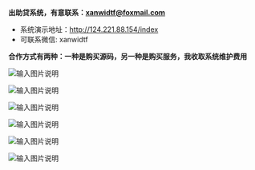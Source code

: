  **出助贷系统，有意联系：xanwidtf@foxmail.com** 

 - 系统演示地址：http://124.221.88.154/index
 - 可联系微信: xanwidtf

**合作方式有两种：一种是购买源码，另一种是购买服务，我收取系统维护费用**

![输入图片说明](https://gitee.com/liantao/lmzd-system/raw/master/img%E5%B0%8F%E9%93%B6%E9%80%9A%20(2).png)

![输入图片说明](https://gitee.com/liantao/lmzd-system/raw/master/img%E6%95%B0%E6%8D%AE%E6%80%BB%E8%A7%88.png)

![输入图片说明](https://gitee.com/liantao/lmzd-system/raw/master/img%E5%B0%8F%E9%93%B6%E9%80%9A.png)



![输入图片说明](https://gitee.com/liantao/lmzd-system/raw/master/img%E4%B9%99%E6%96%B9%E6%B8%A0%E9%81%93%E6%95%B0%E6%8D%AE.png)

![输入图片说明](https://gitee.com/liantao/lmzd-system/raw/master/img%E7%94%A8%E6%88%B7%E4%BF%A1%E6%81%AF%E5%88%97%E8%A1%A8.png)

![输入图片说明](https://gitee.com/liantao/lmzd-system/raw/master/imgh5%E6%BC%94%E7%A4%BA.png)
